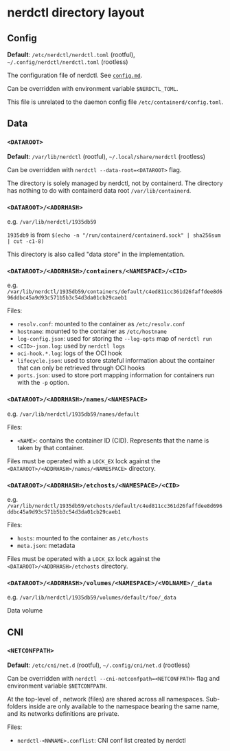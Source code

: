 # nerdctl directory layout

## Config
**Default**: `/etc/nerdctl/nerdctl.toml` (rootful), `~/.config/nerdctl/nerdctl.toml` (rootless)

The configuration file of nerdctl. See [`config.md`](./config.md).

Can be overridden with environment variable `$NERDCTL_TOML`.

This file is unrelated to the daemon config file `/etc/containerd/config.toml`.

## Data
### `<DATAROOT>`
**Default**: `/var/lib/nerdctl` (rootful), `~/.local/share/nerdctl` (rootless)

Can be overridden with `nerdctl --data-root=<DATAROOT>` flag.

The directory is solely managed by nerdctl, not by containerd.
The directory has nothing to do with containerd data root `/var/lib/containerd`.

### `<DATAROOT>/<ADDRHASH>`
e.g. `/var/lib/nerdctl/1935db59`

`1935db9` is from `$(echo -n "/run/containerd/containerd.sock" | sha256sum | cut -c1-8)`

This directory is also called "data store" in the implementation.

### `<DATAROOT>/<ADDRHASH>/containers/<NAMESPACE>/<CID>`
e.g. `/var/lib/nerdctl/1935db59/containers/default/c4ed811cc361d26faffdee8d696ddbc45a9d93c571b5b3c54d3da01cb29caeb1`

Files:
- `resolv.conf`: mounted to the container as `/etc/resolv.conf`
- `hostname`: mounted to the container as `/etc/hostname`
- `log-config.json`: used for storing the `--log-opts` map of `nerdctl run`
- `<CID>-json.log`: used by `nerdctl logs`
- `oci-hook.*.log`: logs of the OCI hook
- `lifecycle.json`: used to store stateful information about the container that can only be retrieved through OCI hooks
- `ports.json`: used to store port mapping information for containers run with the `-p` option.

### `<DATAROOT>/<ADDRHASH>/names/<NAMESPACE>`
e.g. `/var/lib/nerdctl/1935db59/names/default`

Files:
- `<NAME>`: contains the container ID (CID). Represents that the name is taken by that container. 

Files must be operated with a `LOCK_EX` lock against the `<DATAROOT>/<ADDRHASH>/names/<NAMESPACE>` directory.

### `<DATAROOT>/<ADDRHASH>/etchosts/<NAMESPACE>/<CID>`
e.g. `/var/lib/nerdctl/1935db59/etchosts/default/c4ed811cc361d26faffdee8d696ddbc45a9d93c571b5b3c54d3da01cb29caeb1`

Files:
- `hosts`: mounted to the container as `/etc/hosts`
- `meta.json`: metadata

Files must be operated with a `LOCK_EX` lock against the `<DATAROOT>/<ADDRHASH>/etchosts` directory.

### `<DATAROOT>/<ADDRHASH>/volumes/<NAMESPACE>/<VOLNAME>/_data`
e.g. `/var/lib/nerdctl/1935db59/volumes/default/foo/_data`

Data volume

## CNI

### `<NETCONFPATH>`
**Default**: `/etc/cni/net.d` (rootful), `~/.config/cni/net.d` (rootless)

Can be overridden with `nerdctl --cni-netconfpath=<NETCONFPATH>` flag and environment variable `$NETCONFPATH`.

At the top-level of <NETCONFPATH>, network (files) are shared across all namespaces.
Sub-folders inside <NETCONFPATH> are only available to the namespace bearing the same name,
and its networks definitions are private.

Files:
- `nerdctl-<NWNAME>.conflist`: CNI conf list created by nerdctl
